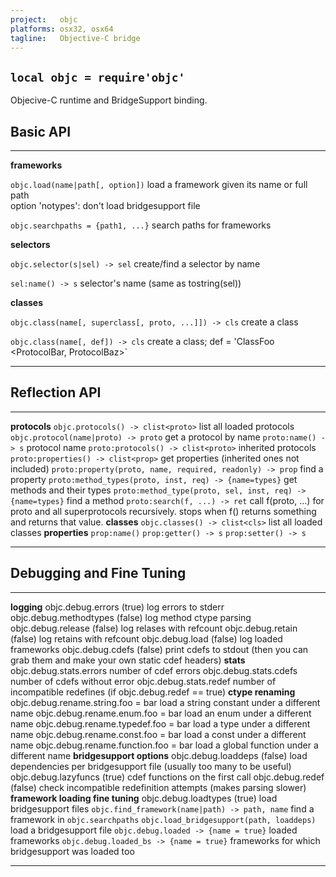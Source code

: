 ```yaml
---
project:   objc
platforms: osx32, osx64
tagline:   Objective-C bridge
---
```


## `local objc = require'objc'`

Objecive-C runtime and BridgeSupport binding.

## Basic API

----------------------------------------------------------- --------------------------------------------------------------
__frameworks__

`objc.load(name|path[, option])`										load a framework given its name or full path \
																				option 'notypes': don't load bridgesupport file

`objc.searchpaths = {path1, ...}`									search paths for frameworks

__selectors__

`objc.selector(s|sel) -> sel`											create/find a selector by name

`sel:name() -> s`															selector's name (same as tostring(sel))

__classes__

`objc.class(name[, superclass[, proto, ...]]) -> cls`			create a class

`objc.class(name[, def]) -> cls`										create a class; def = 'ClassFoo <ProtocolBar, ProtocolBaz>`
----------------------------------------------------------- --------------------------------------------------------------


## Reflection API

----------------------------------------------------------- --------------------------------------------------------------
__protocols__
`objc.protocols() -> clist<proto>`									list all loaded protocols
`objc.protocol(name|proto) -> proto`								get a protocol by name
`proto:name() -> s`														protocol name
`proto:protocols() -> clist<proto>`									inherited protocols
`proto:properties() -> clist<prop>`									get properties (inherited ones not included)
`proto:property(proto, name, required, readonly) -> prop`	find a property
`proto:method_types(proto, inst, req) -> {name=types}`		get methods and their types
`proto:method_type(proto, sel, inst, req) -> {name=types}`	find a method
`proto:search(f, ...) -> ret`											call f(proto, ...) for proto and all superprotocols recursively. stops when f() returns something and returns that value.
__classes__
`objc.classes() -> clist<cls>`										list all loaded classes
__properties__
`prop:name()`
`prop:getter() -> s`
`prop:setter() -> s`
----------------------------------------------------------- --------------------------------------------------------------


## Debugging and Fine Tuning

----------------------------------------------------------- --------------------------------------------------------------
__logging__
objc.debug.errors (true)												log errors to stderr
objc.debug.methodtypes (false)										log method ctype parsing
objc.debug.release (false)												log relases with refcount
objc.debug.retain (false)												log retains with refcount
objc.debug.load (false)													log loaded frameworks
objc.debug.cdefs (false)												print cdefs to stdout (then you can grab them and make your own static cdef headers)
__stats__
objc.debug.stats.errors										         number of cdef errors
objc.debug.stats.cdefs													number of cdefs without error
objc.debug.stats.redef													number of incompatible redefines (if objc.debug.redef == true)
__ctype renaming__
objc.debug.rename.string.foo = bar									load a string constant under a different name
objc.debug.rename.enum.foo = bar										load an enum under a different name
objc.debug.rename.typedef.foo = bar									load a type under a different name
objc.debug.rename.const.foo = bar									load a const under a different name
objc.debug.rename.function.foo = bar								load a global function under a different name
__bridgesupport options__
objc.debug.loaddeps (false)											load dependencies per bridgesupport file (usually too many to be useful)
objc.debug.lazyfuncs (true)											cdef functions on the first call
objc.debug.redef (false)												check incompatible redefinition attempts (makes parsing slower)
__framework loading fine tuning__
objc.debug.loadtypes (true)											load bridgesupport files
`objc.find_framework(name|path) -> path, name`					find a framework in `objc.searchpaths`
`objc.load_bridgesupport(path, loaddeps)`							load a bridgesupport file
`objc.debug.loaded -> {name = true}`								loaded frameworks
`objc.debug.loaded_bs -> {name = true}`							frameworks for which bridgesupport was loaded too
----------------------------------------------------------- --------------------------------------------------------------

